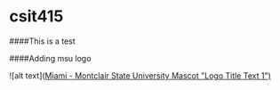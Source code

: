 # csit415

####This is a test



####Adding msu logo




![alt text](<a href="https://www.clipartmax.com/middle/m2H7H7b1H7Z5G6K9_miami-montclair-state-university-mascot/" target="_blank">Miami - Montclair State University Mascot  "Logo Title Text 1")
